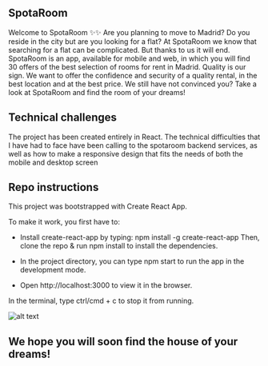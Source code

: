 ## SpotaRoom


Welcome to SpotaRoom ✨✨
Are you planning to move to Madrid? Do you reside in the city but are you looking for a flat? At SpotaRoom we know that searching for a flat can be complicated. But thanks to us it will end.
SpotaRoom is an app, available for mobile and web, in which you will find 30 offers of the best selection of rooms for rent in Madrid.
Quality is our sign. We want to offer the confidence and security of a quality rental, in the best location and at the best price.
We still have not convinced you?
Take a look at SpotaRoom and find the room of your dreams!


## Technical challenges

The project has been created entirely in React.
The technical difficulties that I have had to face have been calling to the spotaroom backend
services, as well as how to make a responsive design that fits the needs of both the mobile and desktop screen


## Repo instructions

This project was bootstrapped with Create React App.

To make it work, you first have to:

- Install create-react-app by typing: npm install -g create-react-app Then, clone the repo & run npm install to install the dependencies.

- In the project directory, you can type npm start to run the app in the development mode.

- Open http://localhost:3000 to view it in the browser.

In the terminal, type ctrl/cmd + c to stop it from running. 

![alt text](https://hips.hearstapps.com/es.h-cdn.co/fotoes/images/noticias-cine/verdadera-razon-solo-en-casa-teoria-fan/137699293-1-esl-ES/Es-esta-la-verdadera-razon-por-la-que-Macaulay-Culkin-se-quedo-Solo-en-casa.jpg)

## We hope you will soon find the house of your dreams!
